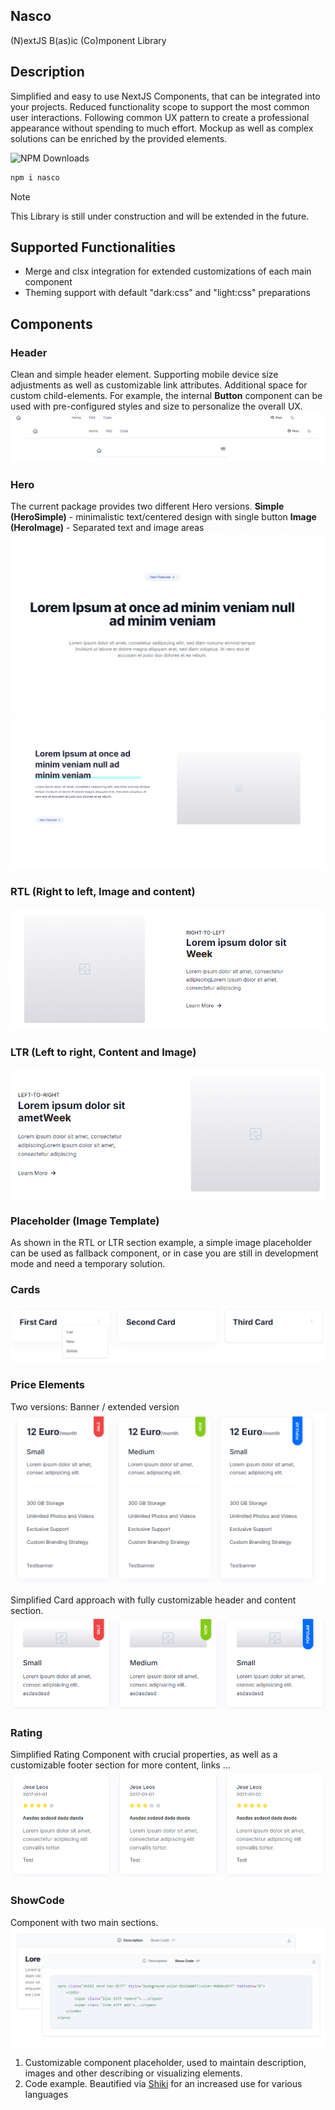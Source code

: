 
## Nasco

(N)extJS B(as)ic (Co)mponent Library

## Description
Simplified and easy to use NextJS Components, that can be integrated into your projects.
Reduced functionality scope to support the most common user interactions. Following common UX pattern
to create a professional appearance without spending to much effort. Mockup as well as complex solutions
can be enriched by the provided elements.


![NPM Downloads](https://img.shields.io/npm/dw/:nasco)

```bash
npm i nasco
```

> [!NOTE]
> This Library is still under construction and will be extended in the future.

## Supported Functionalities
- Merge and clsx integration for extended customizations of each main component
- Theming support with default "dark:css" and "light:css" preparations

## Components

### Header
Clean and simple header element. Supporting mobile device size adjustments as well as customizable link attributes.
Additional space for custom child-elements. For example, the internal **Button** component can be used with pre-configured styles and size
to personalize the overall UX.
![Example image](https://github.com/clemensgoering/nasco/raw/master/docs/header_20240930.png)

### Hero
The current package provides two different Hero versions.
**Simple (HeroSimple)** - minimalistic text/centered design with single button
**Image (HeroImage)** - Separated text and image areas
![Example image](https://github.com/clemensgoering/nasco/raw/master/docs/hero_20240930.png)
![Example image](https://github.com/clemensgoering/nasco/raw/master/docs/hero_2_20240930.png)

### RTL (Right to left, Image and content)
![Example image](https://github.com/clemensgoering/nasco/raw/master/docs/rtl_20240929.png)

### LTR (Left to right, Content and Image)
![Example image](https://github.com/clemensgoering/nasco/raw/master/docs/ltr_20240929.png)

### Placeholder (Image Template)
As shown in the RTL or LTR section example, a simple image placeholder can be used as fallback component,
or in case you are still in development mode and need a temporary solution.

### Cards
![Example image](https://github.com/clemensgoering/nasco/raw/master/docs/cards_20240929.png)

### Price Elements
Two versions: 
Banner / extended version
![Example image](https://github.com/clemensgoering/nasco/raw/master/docs/price_1_20240929.png)

Simplified Card approach with fully customizable header and content section.
![Example image](https://github.com/clemensgoering/nasco/raw/master/docs/price_2_20240929.png)

### Rating
Simplified Rating Component with crucial properties, as well as a customizable footer section for more content, links ...
![Example image](https://github.com/clemensgoering/nasco/raw/master/docs/ratings_20240929.png)

### ShowCode
Component with two main sections.
![Example image](https://github.com/clemensgoering/nasco/raw/master/docs/showcode_20240929.png)
1. Customizable component placeholder, used to maintain description, images and other describing or visualizing elements.
2. Code example. Beautified via <a href="https://shiki.style/" target="_blank">Shiki</a> for an increased use for various languages


